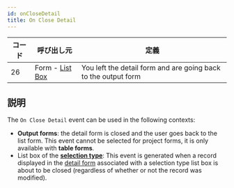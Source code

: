 ```yaml
---
id: onCloseDetail
title: On Close Detail
---
```


| コード | 呼び出し元                                              | 定義                                                             |
| --- | -------------------------------------------------- | -------------------------------------------------------------- |
| 26  | Form - [List Box](FormObjects/listbox_overview.md) | You left the detail form and are going back to the output form |


## 説明

The `On Close Detail` event can be used in the following contexts:

- **Output forms**: the detail form is closed and the user goes back to the list form. This event cannot be selected for project forms, it is only available with **table forms**.
- List box of the [**selection type**](FormObjects/listbox_overview.md#selection-list-boxes): This event is generated when a record displayed in the [detail form](FormObjects/properties_ListBox.md#detail-form-name) associated with a selection type list box is about to be closed (regardless of whether or not the record was modified).

